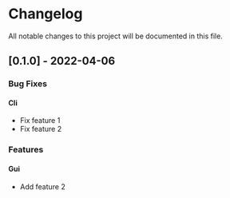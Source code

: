 # Changelog

All notable changes to this project will be documented in this file.

## [0.1.0] - 2022-04-06

### Bug Fixes

#### Cli

- Fix feature 1
- Fix feature 2

### Features

#### Gui

- Add feature 2

<!-- generated by git-cliff -->
